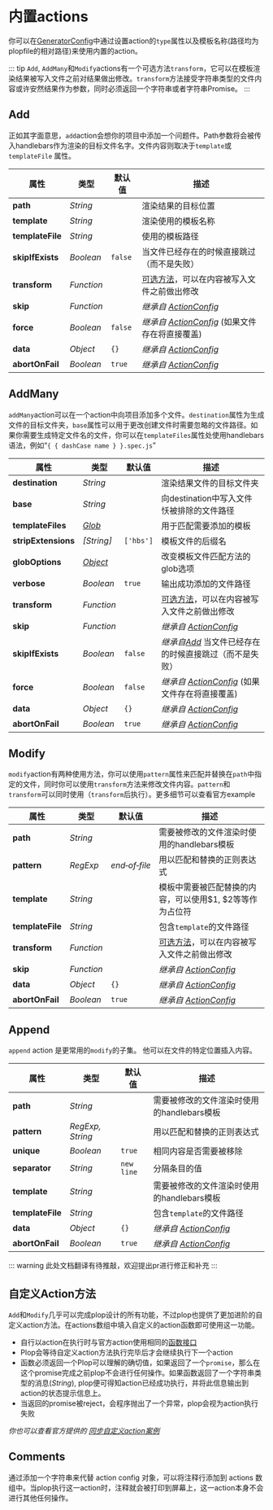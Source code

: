 # 内置actions

你可以在[GeneratorConfig](/api/plopfile.html#接口-generatorconfig)中通过设置action的`type`属性以及模板名称(路径均为plopfile的相对路径)来使用内置的action。

::: tip
`Add`, `AddMany`和`Modify`actions有一个可选方法`transform`，它可以在模板渲染结果被写入文件之前对结果做出修改。`transform`方法接受字符串类型的文件内容或许安然结果作为参数，同时必须返回一个字符串或者字符串Promise。
:::

## Add
正如其字面意思，`add`action会想你的项目中添加一个问题件。Path参数将会被传入handlebars作为渲染的目标文件名字。文件内容则取决于`template`或 `templateFile` 属性。

属性 | 类型 | 默认值 | 描述
-------- | ---- | ------- | -----------
**path** | *String* | | 渲染结果的目标位置
**template** | *String* | | 渲染使用的模板名称
**templateFile** | *String* | | 使用的模板路径
**skipIfExists** | *Boolean* | `false` | 当文件已经存在的时候直接跳过（而不是失败）
**transform** | *Function* | | [可选方法](#内置actions)，可以在内容被写入文件之前做出修改
**skip** | *Function* | | *继承自 [ActionConfig](/api/plopfile.html#接口-actionconfig)*
**force** | *Boolean* | `false` | *继承自 [ActionConfig](/api/plopfile.html#接口-actionconfig)* (如果文件存在将直接覆盖)
**data** | *Object* | `{}` | *继承自 [ActionConfig](/api/plopfile.html#接口-actionconfig)*
**abortOnFail** | *Boolean* | `true` | *继承自 [ActionConfig](/api/plopfile.html#接口-actionconfig)*

## AddMany

`addMany`action可以在一个action中向项目添加多个文件。`destination`属性为生成文件的目标文件夹，`base`属性可以用于更改创建文件时需要忽略的文件路径。如果你需要生成特定文件名的文件，你可以在`templateFiles`属性处使用handlebars语法，例如“` { { dashCase name } }.spec.js `” 

属性 | 类型 | 默认值 | 描述
-------- | ---- | ------- | -----------
**destination** | *String* | | 渲染结果文件的目标文件夹
**base** | *String* | | 向destination中写入文件㤇被排除的文件路径
**templateFiles** | *[Glob](https://github.com/sindresorhus/globby#globbing-patterns)* | | 用于匹配需要添加的模板
**stripExtensions** | *[String]* | `['hbs']` | 模板文件的后缀名
**globOptions** | *[Object](https://github.com/sindresorhus/globby#options)* | | 改变模板文件匹配方法的glob选项
**verbose** | *Boolean* | `true` | 输出成功添加的文件路径
**transform** | *Function* | | [可选方法](#内置actions)，可以在内容被写入文件之前做出修改
**skip** | *Function* | | *继承自 [ActionConfig](/api/plopfile.html#接口-actionconfig)*
**skipIfExists** | *Boolean* | `false` | *继承自[Add](#add)* 当文件已经存在的时候直接跳过（而不是失败）
**force** | *Boolean* | `false` | *继承自 [ActionConfig](/api/plopfile.html#接口-actionconfig)* (如果文件存在将直接覆盖)
**data** | *Object* | `{}` | *继承自 [ActionConfig](/api/plopfile.html#接口-actionconfig)*
**abortOnFail** | *Boolean* | `true` | *继承自 [ActionConfig](/api/plopfile.html#接口-actionconfig)*

## Modify

`modify`action有两种使用方法，你可以使用`pattern`属性来匹配并替换在`path`中指定的文件，同时你可以使用`transform`方法来修改文件内容。`pattern`和 `transform`可以同时使用（`transform`后执行）。更多细节可以查看官方example

属性 | 类型 | 默认值 | 描述
-------- | ---- | ------- | -----------
**path** | *String* | | 需要被修改的文件渲染时使用的handlebars模板
**pattern** | *RegExp* | _end&#x2011;of&#x2011;file_ | 用以匹配和替换的正则表达式
**template** | *String* | | 模板中需要被匹配替换的内容，可以使用$1, $2等等作为占位符
**templateFile** | *String* | | 包含`template`的文件路径
**transform** | *Function* | | [可选方法](#内置actions)，可以在内容被写入文件之前做出修改
**skip** | *Function* | | *继承自 [ActionConfig](/api/plopfile.html#接口-actionconfig)*
**data** | *Object* | `{}` | *继承自 [ActionConfig](/api/plopfile.html#接口-actionconfig)*
**abortOnFail** | *Boolean* | `true` | *继承自 [ActionConfig](/api/plopfile.html#接口-actionconfig)*

## Append
`append` action 是更常用的`modify`的子集。 他可以在文件的特定位置插入内容。

属性 | 类型 | 默认值 | 描述
-------- | ------ | ------- | -----------
**path** | *String* | | 需要被修改的文件渲染时使用的handlebars模板
**pattern** | *RegExp, String* | | 用以匹配和替换的正则表达式
**unique** | *Boolean* | `true` | 相同内容是否需要被移除 
**separator** | *String* | `new line` | 分隔条目的值
**template** | *String* | | 需要被修改的文件渲染时使用的handlebars模板
**templateFile** | *String* | | 包含`template`的文件路径
**data** | *Object* | `{}` | *继承自 [ActionConfig](/api/plopfile.html#接口-actionconfig)*
**abortOnFail** | *Boolean* | `true` | *继承自 [ActionConfig](/api/plopfile.html#接口-actionconfig)*

::: warning
此处文档翻译有待推敲，欢迎提出pr进行修正和补充
:::

## 自定义Action方法
`Add`和`Modify`几乎可以完成plop设计的所有功能，不过plop也提供了更加进阶的自定义action方法。在actions数组中填入自定义的action函数即可使用这一功能。
- 自行以action在执行时与官方action使用相同的[函数接口](/api/plopfile.html#函数定义-自定义action)
- Plop会等待自定义action方法执行完毕后才会继续执行下一个action
- 函数必须返回一个Plop可以理解的确切值，如果返回了一个`promise`，那么在这个promise完成之前plop不会进行任何操作。如果函数返回了一个字符串类型的消息(*String*), plop便可得知action已经成功执行，并将此信息输出到action的状态提示信息上。
- 当返回的promise被reject，会程序抛出了一个异常，plop会视为action执行失败

_你也可以查看官方提供的 [同步自定义action案例](https://github.com/amwmedia/plop/blob/master/example/plopfile.js)_

## Comments
通过添加一个字符串来代替 action config 对象，可以将注释行添加到 actions 数组中。当plop执行这一action时，注释就会被打印到屏幕上，这一action本身不会进行其他任何操作。
